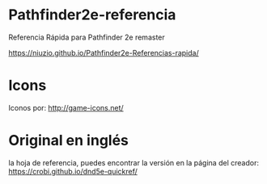 Pathfinder2e-referencia
==============

Referencia Rápida para Pathfinder 2e remaster

https://niuzio.github.io/Pathfinder2e-Referencias-rapida/

Icons
==============

Iconos por: http://game-icons.net/


Original en inglés
==============
la hoja de referencia, puedes encontrar la versión en la página del creador: https://crobi.github.io/dnd5e-quickref/
